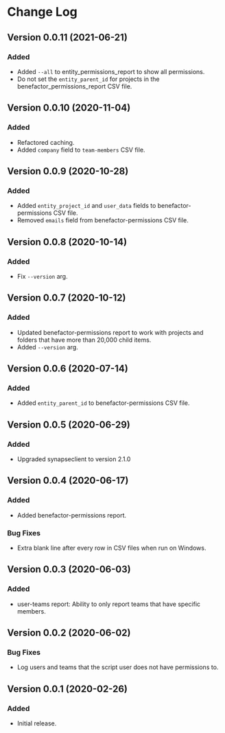 # Change Log

## Version 0.0.11 (2021-06-21)

### Added

- Added `--all` to entity_permissions_report to show all permissions.
- Do not set the `entity_parent_id` for projects in the benefactor_permissions_report CSV file.

## Version 0.0.10 (2020-11-04)

### Added

- Refactored caching.
- Added `company` field to `team-members` CSV file.

## Version 0.0.9 (2020-10-28)

### Added

- Added `entity_project_id` and `user_data` fields to benefactor-permissions CSV file.
- Removed `emails` field from benefactor-permissions CSV file.

## Version 0.0.8 (2020-10-14)

### Added

- Fix `--version` arg.

## Version 0.0.7 (2020-10-12)

### Added

- Updated benefactor-permissions report to work with projects and folders that have more than 20,000 child items.
- Added `--version` arg.

## Version 0.0.6 (2020-07-14)

### Added

- Added `entity_parent_id` to benefactor-permissions CSV file.

## Version 0.0.5 (2020-06-29)

### Added

- Upgraded synapseclient to version 2.1.0

## Version 0.0.4 (2020-06-17)

### Added

- Added benefactor-permissions report.

### Bug Fixes

- Extra blank line after every row in CSV files when run on Windows.

## Version 0.0.3 (2020-06-03)

### Added

- user-teams report: Ability to only report teams that have specific members.

## Version 0.0.2 (2020-06-02)

### Bug Fixes

- Log users and teams that the script user does not have permissions to.

## Version 0.0.1 (2020-02-26)

### Added

- Initial release.
